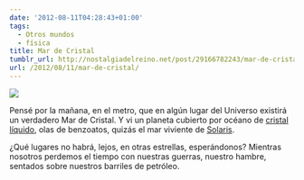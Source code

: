 ```yaml
---
date: '2012-08-11T04:28:43+01:00'
tags:
  - Otros mundos
  - física
title: Mar de Cristal
tumblr_url: http://nostalgiadelreino.net/post/29166782243/mar-de-cristal
url: /2012/08/11/mar-de-cristal/
---
```


<p><img src="http://67.media.tumblr.com/tumblr_m8j29p7eIv1r8a7sj.jpg"/></p>

<p>Pensé por la mañana, en el metro, que en algún lugar del Universo existirá un verdadero Mar de Cristal. Y vi un planeta cubierto por océano de <a href="http://en.wikipedia.org/wiki/Liquid_crystal" title="cristal líquido" target="_self">cristal líquido</a>, olas de benzoatos, quizás el mar viviente de <a href="http://es.wikipedia.org/wiki/Solaris_(novela)" title="Solaris" target="_self">Solaris</a>.</p>
<p>¿Qué lugares no habrá, lejos, en otras estrellas, esperándonos? Mientras nosotros perdemos el tiempo con nuestras guerras, nuestro hambre, sentados sobre nuestros barriles de petróleo.</p>